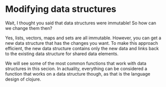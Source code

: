 # Modifying data structures

Wait, I thought you said that data structures were immutable!  So how can we change them then?

Yes, lists, vectors, maps and sets are all immutable.  However, you can get a new data structure that has the changes you want. To make this approach efficient, the new data structure contains only the new data and links back to the existing data structure for shared data elements.

We will see some of the most common functions that work with data structures in this secion.  In actuality, everything can be considered a function that works on a data structure though, as that is the language design of clojure.
